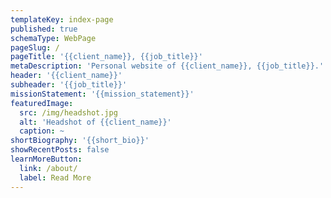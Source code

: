 ```yaml
---
templateKey: index-page
published: true
schemaType: WebPage
pageSlug: /
pageTitle: '{{client_name}}, {{job_title}}'
metaDescription: 'Personal website of {{client_name}}, {{job_title}}.'
header: '{{client_name}}'
subheader: '{{job_title}}'
missionStatement: '{{mission_statement}}'
featuredImage:
  src: /img/headshot.jpg
  alt: 'Headshot of {{client_name}}'
  caption: ~
shortBiography: '{{short_bio}}'
showRecentPosts: false
learnMoreButton:
  link: /about/
  label: Read More
---
```

